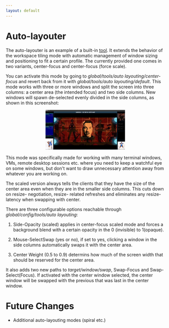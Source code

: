 ```yaml
---
layout: default
---
```


# Auto-layouter

The auto-layouter is an example of a built-in [tool](Tools). It extends the
behavior of the workspace tiling mode with automatic management of window
sizing and positioning to fit a certain profile. The currently provided one
comes in two variants, center-focus and center-focus (force scale).

You can activate this mode by going to
<i>global/tools/auto layouting/center-focus</i> and revert back from it with
<i>global/tools/auto layouting/default</i>. This mode works with three or
more windows and split the screen into three columns: a center area (the
intended focus) and two side columns. New windows will spawn de-selected evenly
divided in the side columns, as shown in this screenshot:

<center><a href="images/autolay.png">
	<img alt="menu UI" src="images/autolay.png" style="width: 50%"/>
</a></center>

This mode was specifically made for working with many terminal windows, VMs,
remote desktop sessions etc. where you need to keep a watchful eye on some
windows, but don't want to draw unnecessary attention away from whatever you
are working on.

The scaled version always tells the clients that they have the size of the
center area even when they are in the smaller side columns. This cuts down
on resize- negotiation, resize- related refreshes and eliminates any
resize-latency when swapping with center.

There are three configurable options reachable through
<i>global/config/tools/auto layouting</i>:

1. Side-Opacity (scaled) applies in center-focus scaled mode and forces a
   background blend with a certain opacity in the 0 (invisible) to 1(opaque).

2. Mouse-SelectSwap (yes or no), if set to yes, clicking a window in the
   side columns automatically swaps it with the center area.

3. Center Weight (0.5 to 0.9) determins how much of the screen width that
   should be reserved for the center area.

It also adds two new paths to <i>target/window/swap</i>, Swap-Focus and
Swap-Select(Focus). If activated with the center window selected, the
center window will be swapped with the previous that was last in the center
window.

# Future Changes
- Additional auto-layouting modes (spiral etc.)

